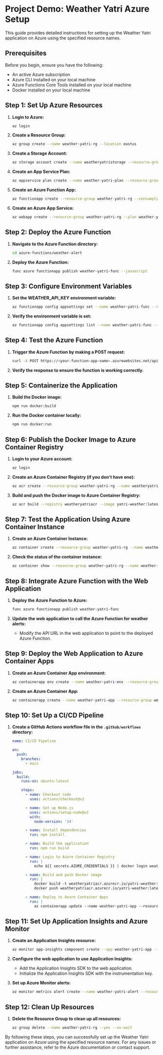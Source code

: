 # Project Demo: Weather Yatri Azure Setup

This guide provides detailed instructions for setting up the Weather Yatri application on Azure using the specified resource names.

## Prerequisites

Before you begin, ensure you have the following:

- An active Azure subscription
- Azure CLI installed on your local machine
- Azure Functions Core Tools installed on your local machine
- Docker installed on your local machine

## Step 1: Set Up Azure Resources

1. **Login to Azure:**
   ```sh
   az login
   ```

2. **Create a Resource Group:**
   ```sh
   az group create --name weather-yatri-rg --location eastus
   ```

3. **Create a Storage Account:**
   ```sh
   az storage account create --name weatheryatristorage --resource-group weather-yatri-rg --location eastus --sku Standard_LRS
   ```

4. **Create an App Service Plan:**
   ```sh
   az appservice plan create --name weather-yatri-plan --resource-group weather-yatri-rg --sku B1 --is-linux
   ```

5. **Create an Azure Function App:**
   ```sh
   az functionapp create --resource-group weather-yatri-rg --consumption-plan-location eastus --runtime node --functions-version 3 --name weather-yatri-func --storage-account weatheryatristorage
   ```

6. **Create an Azure App Service:**
   ```sh
   az webapp create --resource-group weather-yatri-rg --plan weather-yatri-plan --name weather-yatri-app --runtime "NODE:20-lts"
   ```

## Step 2: Deploy the Azure Function

1. **Navigate to the Azure Function directory:**
   ```sh
   cd azure-functions/weather-alert
   ```

2. **Deploy the Azure Function:**
   ```sh
   func azure functionapp publish weather-yatri-func --javascript
   ```

## Step 3: Configure Environment Variables

1. **Set the WEATHER_API_KEY environment variable:**
   ```sh
   az functionapp config appsettings set --name weather-yatri-func --resource-group weather-yatri-rg --settings "WEATHER_API_KEY=1fa9ff4126d95b8db54f3897a208e91c"
   ```

2. **Verify the environment variable is set:**
   ```sh
   az functionapp config appsettings list --name weather-yatri-func --resource-group weather-yatri-rg
   ```

## Step 4: Test the Azure Function

1. **Trigger the Azure Function by making a POST request:**
   ```sh
   curl -X POST https://<your-function-app-name>.azurewebsites.net/api/weather-alert -H "Content-Type: application/json" -d '{"city": "CityName", "threshold": TemperatureThreshold}'
   ```

2. **Verify the response to ensure the function is working correctly.**

## Step 5: Containerize the Application

1. **Build the Docker image:**
   ```sh
   npm run docker:build
   ```

2. **Run the Docker container locally:**
   ```sh
   npm run docker:run
   ```

## Step 6: Publish the Docker Image to Azure Container Registry

1. **Login to your Azure account:**
   ```sh
   az login
   ```

2. **Create an Azure Container Registry (if you don't have one):**
   ```sh
   az acr create --resource-group weather-yatri-rg --name weatheryatriacr --sku Basic
   ```

3. **Build and push the Docker image to Azure Container Registry:**
   ```sh
   az acr build --registry weatheryatriacr --image yatri-weather:latest .
   ```

## Step 7: Test the Application Using Azure Container Instance

1. **Create an Azure Container Instance:**
   ```sh
   az container create --resource-group weather-yatri-rg --name weather-yatri-container --image weatheryatriacr.azurecr.io/yatri-weather:latest --cpu 1 --memory 1 --registry-login-server weatheryatriacr.azurecr.io --registry-username <registry-username> --registry-password <registry-password> --ports 5173
   ```

2. **Check the status of the container instance:**
   ```sh
   az container show --resource-group weather-yatri-rg --name weather-yatri-container --query "{FQDN:ipAddress.fqdn, ProvisioningState:provisioningState}"
   ```

## Step 8: Integrate Azure Function with the Web Application

1. **Deploy the Azure Function to Azure:**
   ```sh
   func azure functionapp publish weather-yatri-func
   ```

2. **Update the web application to call the Azure Function for weather alerts:**
   - Modify the API URL in the web application to point to the deployed Azure Function.

## Step 9: Deploy the Web Application to Azure Container Apps

1. **Create an Azure Container App environment:**
   ```sh
   az containerapp env create --name weather-yatri-env --resource-group weather-yatri-rg --location eastus
   ```

2. **Create an Azure Container App:**
   ```sh
   az containerapp create --name weather-yatri-app --resource-group weather-yatri-rg --environment weather-yatri-env --image weatheryatriacr.azurecr.io/yatri-weather:latest --target-port 5173 --ingress 'external'
   ```

## Step 10: Set Up a CI/CD Pipeline

1. **Create a GitHub Actions workflow file in the `.github/workflows` directory:**
   ```yaml
   name: CI/CD Pipeline

   on:
     push:
       branches:
         - main

   jobs:
     build:
       runs-on: ubuntu-latest

       steps:
         - name: Checkout code
           uses: actions/checkout@v2

         - name: Set up Node.js
           uses: actions/setup-node@v2
           with:
             node-version: '14'

         - name: Install dependencies
           run: npm install

         - name: Build the application
           run: npm run build

         - name: Login to Azure Container Registry
           run: |
             echo ${{ secrets.AZURE_CREDENTIALS }} | docker login weatheryatriacr.azurecr.io --username <registry-username> --password-stdin

         - name: Build and push Docker image
           run: |
             docker build -t weatheryatriacr.azurecr.io/yatri-weather:latest .
             docker push weatheryatriacr.azurecr.io/yatri-weather:latest

         - name: Deploy to Azure Container Apps
           run: |
             az containerapp update --name weather-yatri-app --resource-group weather-yatri-rg --image weatheryatriacr.azurecr.io/yatri-weather:latest
   ```

## Step 11: Set Up Application Insights and Azure Monitor

1. **Create an Application Insights resource:**
   ```sh
   az monitor app-insights component create --app weather-yatri-app --location eastus --resource-group weather-yatri-rg --application-type web
   ```

2. **Configure the web application to use Application Insights:**
   - Add the Application Insights SDK to the web application.
   - Initialize the Application Insights SDK with the instrumentation key.

3. **Set up Azure Monitor alerts:**
   ```sh
   az monitor metrics alert create --name weather-yatri-alert --resource-group weather-yatri-rg --scopes <app-insights-resource-id> --condition "avg request duration > 1" --description "Alert when average request duration exceeds 1 second"
   ```

## Step 12: Clean Up Resources

1. **Delete the Resource Group to clean up all resources:**
   ```sh
   az group delete --name weather-yatri-rg --yes --no-wait
   ```

By following these steps, you can successfully set up the Weather Yatri application on Azure using the specified resource names. For any issues or further assistance, refer to the Azure documentation or contact support.
